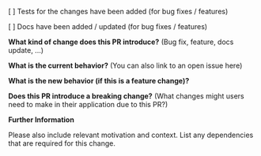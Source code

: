 [ ] Tests for the changes have been added (for bug fixes / features)

[ ] Docs have been added / updated (for bug fixes / features)

**What kind of change does this PR introduce?** (Bug fix, feature, docs update, ...)



**What is the current behavior?** (You can also link to an open issue here)



**What is the new behavior (if this is a feature change)?**



**Does this PR introduce a breaking change?** (What changes might users need to make in their application due to this PR?)



**Further Information**

Please also include relevant motivation and context.
List any dependencies that are required for this change.
